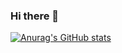 ### Hi there 👋

[![Anurag's GitHub stats](https://github-readme-stats.vercel.app/api?username=MeatC4ke)](https://github.com/MeatC4ke/github-readme-stats)
